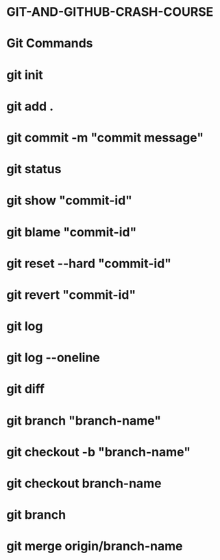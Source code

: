 # GIT-AND-GITHUB-CRASH-COURSE

# Git Commands 

# git init
# git add .
# git commit -m "commit message"
# git status 
# git show "commit-id"
# git blame "commit-id"
# git reset --hard "commit-id"
# git revert "commit-id"
# git log
# git log --oneline
# git diff
# git branch "branch-name"
# git checkout -b "branch-name"
# git checkout branch-name
# git branch
# git merge origin/branch-name

